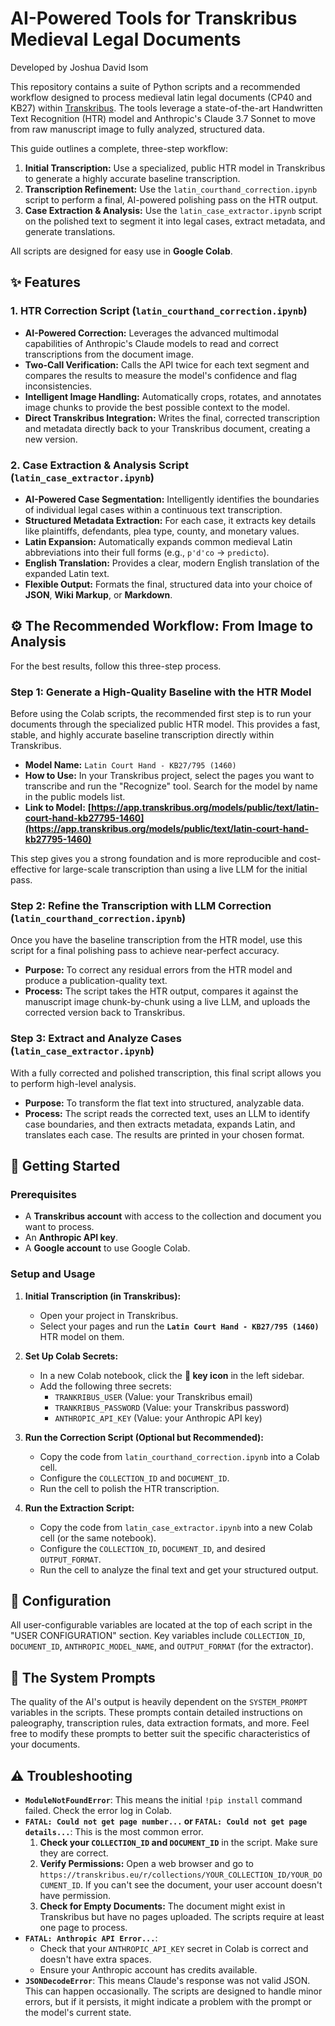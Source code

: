 # AI-Powered Tools for Transkribus Medieval Legal Documents

Developed by Joshua David Isom

This repository contains a suite of Python scripts and a recommended workflow designed to process medieval latin legal documents (CP40 and KB27) within [Transkribus](https://transkribus.ai/). The tools leverage a state-of-the-art Handwritten Text Recognition (HTR) model and Anthropic's Claude 3.7 Sonnet to move from raw manuscript image to fully analyzed, structured data.

This guide outlines a complete, three-step workflow:
1.  **Initial Transcription:** Use a specialized, public HTR model in Transkribus to generate a highly accurate baseline transcription.
2.  **Transcription Refinement:** Use the `latin_courthand_correction.ipynb` script to perform a final, AI-powered polishing pass on the HTR output.
3.  **Case Extraction & Analysis:** Use the `latin_case_extractor.ipynb` script on the polished text to segment it into legal cases, extract metadata, and generate translations.

All scripts are designed for easy use in **Google Colab**.

## ✨ Features

### 1. HTR Correction Script (`latin_courthand_correction.ipynb`)
*   **AI-Powered Correction:** Leverages the advanced multimodal capabilities of Anthropic's Claude models to read and correct transcriptions from the document image.
*   **Two-Call Verification:** Calls the API twice for each text segment and compares the results to measure the model's confidence and flag inconsistencies.
*   **Intelligent Image Handling:** Automatically crops, rotates, and annotates image chunks to provide the best possible context to the model.
*   **Direct Transkribus Integration:** Writes the final, corrected transcription and metadata directly back to your Transkribus document, creating a new version.

### 2. Case Extraction & Analysis Script (`latin_case_extractor.ipynb`)
*   **AI-Powered Case Segmentation:** Intelligently identifies the boundaries of individual legal cases within a continuous text transcription.
*   **Structured Metadata Extraction:** For each case, it extracts key details like plaintiffs, defendants, plea type, county, and monetary values.
*   **Latin Expansion:** Automatically expands common medieval Latin abbreviations into their full forms (e.g., `p'd'co` -> `predicto`).
*   **English Translation:** Provides a clear, modern English translation of the expanded Latin text.
*   **Flexible Output:** Formats the final, structured data into your choice of **JSON**, **Wiki Markup**, or **Markdown**.

## ⚙️ The Recommended Workflow: From Image to Analysis

For the best results, follow this three-step process.

### Step 1: Generate a High-Quality Baseline with the HTR Model

Before using the Colab scripts, the recommended first step is to run your documents through the specialized public HTR model. This provides a fast, stable, and highly accurate baseline transcription directly within Transkribus.

*   **Model Name:** `Latin Court Hand - KB27/795 (1460)`
*   **How to Use:** In your Transkribus project, select the pages you want to transcribe and run the "Recognize" tool. Search for the model by name in the public models list.
*   **Link to Model:** **[https://app.transkribus.org/models/public/text/latin-court-hand-kb27795-1460](https://app.transkribus.org/models/public/text/latin-court-hand-kb27795-1460)**

This step gives you a strong foundation and is more reproducible and cost-effective for large-scale transcription than using a live LLM for the initial pass.

### Step 2: Refine the Transcription with LLM Correction (`latin_courthand_correction.ipynb`)

Once you have the baseline transcription from the HTR model, use this script for a final polishing pass to achieve near-perfect accuracy.

*   **Purpose:** To correct any residual errors from the HTR model and produce a publication-quality text.
*   **Process:** The script takes the HTR output, compares it against the manuscript image chunk-by-chunk using a live LLM, and uploads the corrected version back to Transkribus.

### Step 3: Extract and Analyze Cases (`latin_case_extractor.ipynb`)

With a fully corrected and polished transcription, this final script allows you to perform high-level analysis.

*   **Purpose:** To transform the flat text into structured, analyzable data.
*   **Process:** The script reads the corrected text, uses an LLM to identify case boundaries, and then extracts metadata, expands Latin, and translates each case. The results are printed in your chosen format.

## 🚀 Getting Started

### Prerequisites

*   A **Transkribus account** with access to the collection and document you want to process.
*   An **Anthropic API key**.
*   A **Google account** to use Google Colab.

### Setup and Usage

1.  **Initial Transcription (in Transkribus):**
    *   Open your project in Transkribus.
    *   Select your pages and run the **`Latin Court Hand - KB27/795 (1460)`** HTR model on them.

2.  **Set Up Colab Secrets:**
    *   In a new Colab notebook, click the **🔑 key icon** in the left sidebar.
    *   Add the following three secrets:
        *   `TRANKRIBUS_USER` (Value: your Transkribus email)
        *   `TRANKRIBUS_PASSWORD` (Value: your Transkribus password)
        *   `ANTHROPIC_API_KEY` (Value: your Anthropic API key)

3.  **Run the Correction Script (Optional but Recommended):**
    *   Copy the code from `latin_courthand_correction.ipynb` into a Colab cell.
    *   Configure the `COLLECTION_ID` and `DOCUMENT_ID`.
    *   Run the cell to polish the HTR transcription.

4.  **Run the Extraction Script:**
    *   Copy the code from `latin_case_extractor.ipynb` into a new Colab cell (or the same notebook).
    *   Configure the `COLLECTION_ID`, `DOCUMENT_ID`, and desired `OUTPUT_FORMAT`.
    *   Run the cell to analyze the final text and get your structured output.

## 🔧 Configuration

All user-configurable variables are located at the top of each script in the "USER CONFIGURATION" section. Key variables include `COLLECTION_ID`, `DOCUMENT_ID`, `ANTHROPIC_MODEL_NAME`, and `OUTPUT_FORMAT` (for the extractor).

## 🧠 The System Prompts

The quality of the AI's output is heavily dependent on the `SYSTEM_PROMPT` variables in the scripts. These prompts contain detailed instructions on paleography, transcription rules, data extraction formats, and more. Feel free to modify these prompts to better suit the specific characteristics of your documents.

## ⚠️ Troubleshooting

*   **`ModuleNotFoundError`**: This means the initial `!pip install` command failed. Check the error log in Colab.
*   **`FATAL: Could not get page number...` or `FATAL: Could not get page details...`**: This is the most common error.
    1.  **Check your `COLLECTION_ID` and `DOCUMENT_ID`** in the script. Make sure they are correct.
    2.  **Verify Permissions:** Open a web browser and go to `https://transkribus.eu/r/collections/YOUR_COLLECTION_ID/YOUR_DOCUMENT_ID`. If you can't see the document, your user account doesn't have permission.
    3.  **Check for Empty Documents:** The document might exist in Transkribus but have no pages uploaded. The scripts require at least one page to process.
*   **`FATAL: Anthropic API Error...`**:
    *   Check that your `ANTHROPIC_API_KEY` secret in Colab is correct and doesn't have extra spaces.
    *   Ensure your Anthropic account has credits available.
*   **`JSONDecodeError`**: This means Claude's response was not valid JSON. This can happen occasionally. The scripts are designed to handle minor errors, but if it persists, it might indicate a problem with the prompt or the model's current state.
